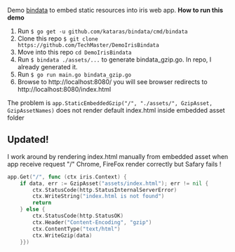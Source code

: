 Demo [bindata](https://github.com/kataras/bindata) to embed static resources into iris web app.
**How to run this demo**

1. Run ```$ go get -u github.com/kataras/bindata/cmd/bindata```
2. Clone this repo ```$ git clone https://github.com/TechMaster/DemoIrisBindata```
3. Move into this repo ```cd DemoIrisBindata```
4. Run ```$ bindata ./assets/...``` to generate bindata_gzip.go. In repo, I already generated it.
5. Run ```$ go run main.go bindata_gzip.go```
6. Browse to http://localhost:8080/ you will see browser redirects to http://localhost:8080/index.html

The problem is
```app.StaticEmbeddedGzip("/", "./assets/", GzipAsset, GzipAssetNames)``` does not render default index.html
inside embedded asset folder

## Updated!

I work around by rendering index.html manually from embedded asset when app receive request "/"
Chrome, FireFox render correctly but Safary fails !
```go
app.Get("/", func (ctx iris.Context) {
    if data, err := GzipAsset("assets/index.html"); err != nil {
        ctx.StatusCode(http.StatusInternalServerError)
        ctx.WriteString("index.html is not found")
        return
    } else {
        ctx.StatusCode(http.StatusOK)
        ctx.Header("Content-Encoding", "gzip")
        ctx.ContentType("text/html")
        ctx.WriteGzip(data)
    }})
```